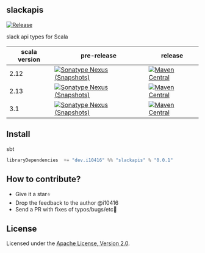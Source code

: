 ## slackapis
[![Release](https://github.com/i10416/slackapis/actions/workflows/release.yaml/badge.svg)](https://github.com/i10416/slackapis/actions/workflows/release.yaml)

slack api types for Scala


| scala version | pre-release                                                                                                                                                                                                      | release                                                                                                                                               |
| ------------- | ---------------------------------------------------------------------------------------------------------------------------------------------------------------------------------------------------------------- | ----------------------------------------------------------------------------------------------------------------------------------------------------- |
| 2.12          | [![Sonatype Nexus (Snapshots)](https://img.shields.io/nexus/s/https/s01.oss.sonatype.org/dev.i10416/slackapis_2.12.svg)](https://s01.oss.sonatype.org/content/repositories/snapshots/dev/i10416/slackapis_2.12/) | [![Maven Central](https://img.shields.io/maven-central/v/dev.i10416/slackapis_2.12.svg)](https://search.maven.org/artifact/dev.i10416/slackapis_2.12) |
| 2.13          | [![Sonatype Nexus (Snapshots)](https://img.shields.io/nexus/s/https/s01.oss.sonatype.org/dev.i10416/slackapis_2.13.svg)](https://s01.oss.sonatype.org/content/repositories/snapshots/dev/i10416/slackapis_2.13/) | [![Maven Central](https://img.shields.io/maven-central/v/dev.i10416/slackapis_2.13.svg)](https://search.maven.org/artifact/dev.i10416/slackapis_2.13) |
| 3.1           | [![Sonatype Nexus (Snapshots)](https://img.shields.io/nexus/s/https/s01.oss.sonatype.org/dev.i10416/slackapis_3.1.svg)](https://s01.oss.sonatype.org/content/repositories/snapshots/dev/i10416/slackapis_3.1/)   | [![Maven Central](https://img.shields.io/maven-central/v/dev.i10416/slackapis_3.1.svg)](https://search.maven.org/artifact/dev.i10416/slackapis_3.1)   |


## Install

sbt
```scala
libraryDependencies  += "dev.i10416" %% "slackapis" % "0.0.1"
```


## How to contribute?

- Give it a star⭐
- Drop the feedback to the author @i10416
- Send a PR with fixes of typos/bugs/etc🐛

## License

Licensed under the [Apache License, Version 2.0](http://www.apache.org/licenses/LICENSE-2.0).
